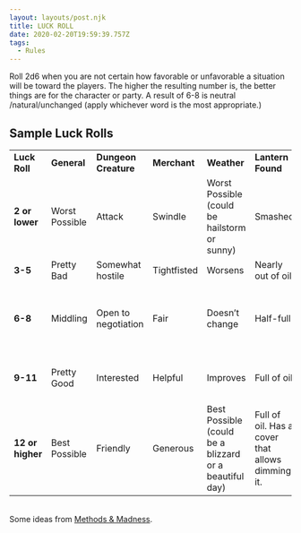 ```yaml
---
layout: layouts/post.njk
title: LUCK ROLL
date: 2020-02-20T19:59:39.757Z
tags:
  - Rules
---
```

Roll 2d6 when you are not certain how favorable or unfavorable a situation will be toward the players. The higher the resulting number is, the better things are for the character or party. A result of 6-8 is neutral /natural/unchanged (apply whichever word is the most appropriate.)

## Sample Luck Rolls

<table>
  <tr>
   <td><strong>Luck Roll</strong>
   </td>
   <td><strong>General</strong>
   </td>
   <td><strong>Dungeon Creature</strong>
   </td>
   <td><strong>Merchant</strong>
   </td>
   <td><strong>Weather</strong>
   </td>
   <td><strong>Lantern Found</strong>
   </td>
   <td><strong>Hiring</strong>
   </td>
   <td><strong>Turn Undead</strong>
   </td>
  </tr>
  <tr>
   <td><strong>2 or lower</strong>
   </td>
   <td>Worst Possible
   </td>
   <td>Attack
   </td>
   <td>Swindle
   </td>
   <td>Worst Possible (could be hailstorm or sunny)
   </td>
   <td>Smashed
   </td>
   <td>Refuse, insulted, -1 morale.
   </td>
   <td>These can never be turned by you
   </td>
  </tr>
  <tr>
   <td><strong>3-5</strong>
   </td>
   <td>Pretty Bad
   </td>
   <td>Somewhat hostile
   </td>
   <td>Tightfisted
   </td>
   <td>Worsens
   </td>
   <td>Nearly out of oil
   </td>
   <td>Refuse
   </td>
   <td>Turning fails
   </td>
  </tr>
  <tr>
   <td><strong>6-8</strong>
   </td>
   <td>Middling
   </td>
   <td>Open to negotiation
   </td>
   <td>Fair
   </td>
   <td>Doesn’t change
   </td>
   <td>Half-full
   </td>
   <td>Roll again
   </td>
   <td>Turn 2d6 HD of undead, minimum 1
   </td>
  </tr>
  <tr>
   <td><strong>9-11</strong>
   </td>
   <td>Pretty Good
   </td>
   <td>Interested
   </td>
   <td>Helpful
   </td>
   <td>Improves
   </td>
   <td>Full of oil
   </td>
   <td>Accept
   </td>
   <td>Destroy 2d6 HD of undead
   </td>
  </tr>
  <tr>
   <td><strong>12 or higher</strong>
   </td>
   <td>Best Possible
   </td>
   <td>Friendly
   </td>
   <td>Generous
   </td>
   <td>Best Possible (could be a blizzard or a beautiful day)
   </td>
   <td>Full of oil. Has a cover that allows dimming it.
   </td>
   <td>Accept, Impressed, +1 Morale
   </td>
   <td>Destroy 3d6 HD of undead
   </td>
  </tr>
</table>


 \
Some ideas from [Methods & Madness](http://methodsetmadness.blogspot.com/2015/11/one-table-to-rule-them-all-using-2d6-or.html).
